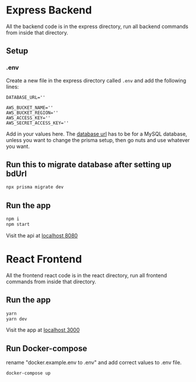 # Express Backend 

All the backend code is in the express directory, run all backend commands from inside that directory.

## Setup

### .env

Create a new file in the express directory called `.env` and add the following lines:

```env
DATABASE_URL=''

AWS_BUCKET_NAME=''
AWS_BUCKET_REGION=''
AWS_ACCESS_KEY=''
AWS_SECRET_ACCESS_KEY=''
```

Add in your values here. The [database url](https://www.prisma.io/docs/concepts/database-connectors/mysql#base-url-and-path) has to be for a MySQL database, unless you want to change the prisma setup, then go nuts and use whatever you want. 
## Run this to migrate database after setting up bdUrl
  
  ```sh
  npx prisma migrate dev 
  ```

## Run the app

```sh
npm i
npm start
```

Visit the api at [localhost 8080](http://localhost:8080)

# React Frontend

All the frontend react code is in the react directory, run all frontend commands from inside that directory.

## Run the app

```sh
yarn 
yarn dev
```

Visit the app at [localhost 3000](http://localhost:3000)

## Run Docker-compose
rename "docker.example.env to .env" and add correct values to .env file.

```sh
docker-compose up
```
